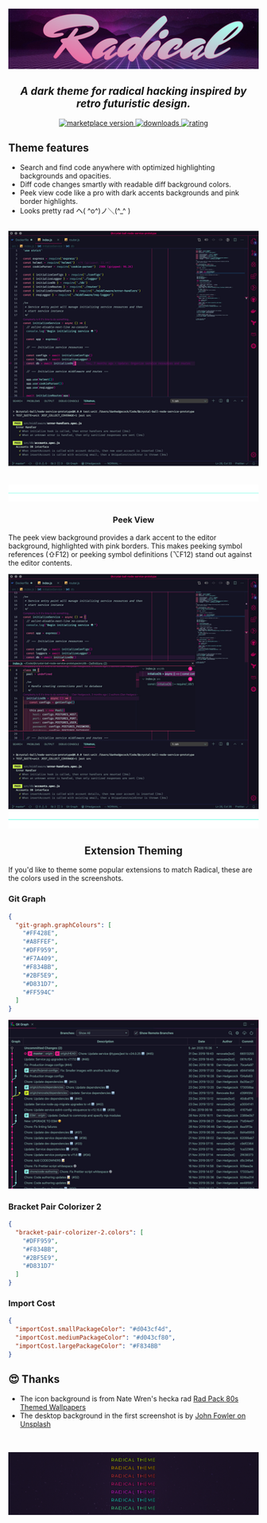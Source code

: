 <br />
<div align="center">
  <img src="./assets/radical.jpg" alt="VSCode Radical Theme" />
</div>

<h2 align="center">
  <em>A dark theme for radical hacking inspired by retro futuristic design.</em>
</h2>

<p align="center">
  <!-- marketplace version -->
  <a href="https://marketplace.visualstudio.com/items?itemName=dhedgecock.radical-vscode">
    <img alt="marketplace version" src="https://img.shields.io/vscode-marketplace/v/dhedgecock.radical-vscode.svg?maxAge=3600&style=for-the-badge&labelColor=1C1E26&color=a8ffef">
  </a>
  <!-- downloads -->
  <a href="https://marketplace.visualstudio.com/items?itemName=dhedgecock.radical-vscode">
    <img alt="downloads" src="https://img.shields.io/visual-studio-marketplace/d/dhedgecock.radical-vscode.svg?maxAge=3600&style=for-the-badge&labelColor=1C1E26&color=ff428e">
  </a>
  <!-- rating -->
  <a href="https://marketplace.visualstudio.com/items?itemName=dhedgecock.radical-vscode">
    <img alt="rating" src="https://img.shields.io/visual-studio-marketplace/stars/dhedgecock.radical-vscode.svg?maxAge=86400&style=for-the-badge&labelColor=1C1E26&color=864df8">
  </a>
</p>

## Theme features

- Search and find code anywhere with optimized highlighting backgrounds and
  opacities.
- Diff code changes smartly with readable diff background colors.
- Peek view code like a pro with dark accents backgrounds and pink border
  highlights.
- Looks pretty rad ヘ( ^o^)ノ＼(^\_^ )

<br />

<div align="center">
  <img
    src="./assets/editor.jpg"
  />
</div>

<br />
<br />

<div align="center">
  <img
    src="./assets/blue-hr.png"
    role="presentation"
  />
</div>

<h3 align="center">
  <strong>
    Peek View
  </strong>
</h3>

The peek view background provides a dark accent to the editor background,
highlighted with pink borders. This makes peeking symbol references (⇧F12) or
peeking symbol definitions (⌥F12) stand out against the editor contents.

<div align="center">
  <img
    src="./assets/peek-view.jpg"
    role="presentation"
  />
</div>

<!-- <h3 align="center">
  <strong>
    Diff backgrounds
  </strong>
</h3>

Diff background color use a very low opacity for readability when using the diff
editor.

<div align="center">
  <img
    src="./assets/diff-colors.png"
    alt="Red and green backgrounds are readable"
  />
</div>

<h3 align="center">
  <strong>
    Highlighting
  </strong>
</h3>

<div align="center">
  <img
    src="./assets/blue-hr.png"
    role="presentation"
  />
</div>

Highlighting theming is intended to provide useful highlighting colors while
maintaining readability. Many of the highlights can occur at the same time, so
colors were chosen that could be overlain using opacities.

<div align="center">
  <img
    src="./assets/selection-colors.png"
    alt="current selection highlight is a light visible"
  />
  <img
    src="./assets/highlight-colors.png"
    alt="current find match highlight is visible"
  />
</div> -->

<div align="center">
  <img
    src="./assets/blue-hr.png"
  />
</div>

<h2 align="center">
  <strong>
    Extension Theming
  </strong>
</h2>

If you'd like to theme some popular extensions to match Radical, these are the
colors used in the screenshots.

### Git Graph

```json
{
  "git-graph.graphColours": [
    "#FF428E",
    "#A8FFEF",
    "#DFF959",
    "#F7A409",
    "#F834BB",
    "#2BF5E9",
    "#D831D7",
    "#FF594C"
  ]
}
```

<div align="center">
  <img
    src="./assets/git-graph.jpg"
    role="presentation"
  />
</div>

### Bracket Pair Colorizer 2

```json
{
  "bracket-pair-colorizer-2.colors": [
    "#DFF959",
    "#F834BB",
    "#2BF5E9",
    "#D831D7"
  ]
}
```

### Import Cost

```json
{
  "importCost.smallPackageColor": "#d043cf4d",
  "importCost.mediumPackageColor": "#d043cf80",
  "importCost.largePackageColor": "#F834BB"
}
```

## 😍 Thanks

- The icon background is from Nate Wren's hecka rad
  [Rad Pack 80s Themed Wallpapers](https://natewren.com/rad-pack-80s-themed-hd-wallpapers/)
- The desktop background in the first screenshot is by
  [John Fowler on Unsplash](https://unsplash.com/photos/RsRTIofe0HE)

<br />
<br />

<div align="center">
  <img src="./assets/neons.png" role="presentation" />
</div>
